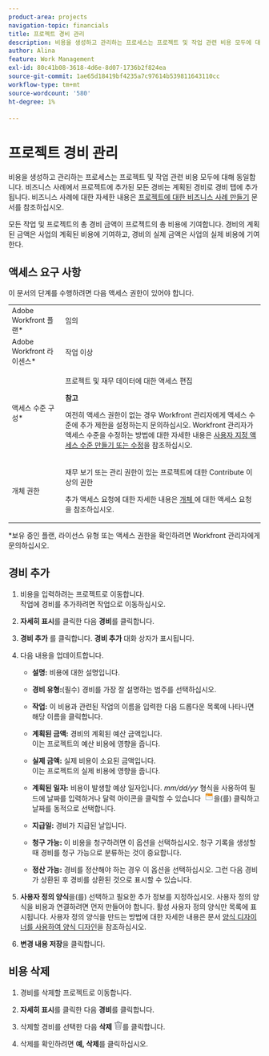 ```yaml
---
product-area: projects
navigation-topic: financials
title: 프로젝트 경비 관리
description: 비용을 생성하고 관리하는 프로세스는 프로젝트 및 작업 관련 비용 모두에 대해 동일합니다. 비즈니스 사례에서 프로젝트에 추가된 모든 경비는 계획된 경비로 경비 탭에 추가됩니다. 비즈니스 사례에 대한 자세한 내용은 프로젝트에 대한 비즈니스 사례 만들기 문서를 참조하십시오.
author: Alina
feature: Work Management
exl-id: 80c41b08-3618-4d6e-8d07-1736b2f824ea
source-git-commit: 1ae65d18419bf4235a7c97614b539811643110cc
workflow-type: tm+mt
source-wordcount: '580'
ht-degree: 1%

---
```


# 프로젝트 경비 관리

비용을 생성하고 관리하는 프로세스는 프로젝트 및 작업 관련 비용 모두에 대해 동일합니다. 비즈니스 사례에서 프로젝트에 추가된 모든 경비는 계획된 경비로 경비 탭에 추가됩니다. 비즈니스 사례에 대한 자세한 내용은 [프로젝트에 대한 비즈니스 사례 만들기](../../../manage-work/projects/define-a-business-case/create-business-case.md) 문서를 참조하십시오.

모든 작업 및 프로젝트의 총 경비 금액이 프로젝트의 총 비용에 기여합니다. 경비의 계획된 금액은 사업의 계획된 비용에 기여하고, 경비의 실제 금액은 사업의 실제 비용에 기여한다.

## 액세스 요구 사항

이 문서의 단계를 수행하려면 다음 액세스 권한이 있어야 합니다.

<table style="table-layout:auto"> 
 <col> 
 <col> 
 <tbody> 
  <tr> 
   <td role="rowheader">Adobe Workfront 플랜*</td> 
   <td> <p>임의</p> </td> 
  </tr> 
  <tr> 
   <td role="rowheader">Adobe Workfront 라이센스*</td> 
   <td> <p>작업 이상 </p> </td> 
  </tr> 
  <tr> 
   <td role="rowheader">액세스 수준 구성*</td> 
   <td> <p>프로젝트 및 재무 데이터에 대한 액세스 편집</p> <p><b>참고</b> </p>
   <p> 여전히 액세스 권한이 없는 경우 Workfront 관리자에게 액세스 수준에 추가 제한을 설정하는지 문의하십시오. Workfront 관리자가 액세스 수준을 수정하는 방법에 대한 자세한 내용은 <a href="../../../administration-and-setup/add-users/configure-and-grant-access/create-modify-access-levels.md" class="MCXref xref">사용자 지정 액세스 수준 만들기 또는 수정</a>을 참조하십시오.</p> </td> 
  </tr> 
  <tr> 
   <td role="rowheader">개체 권한</td> 
   <td> <p>재무 보기 또는 관리 권한이 있는 프로젝트에 대한 Contribute 이상의 권한</p> <p>추가 액세스 요청에 대한 자세한 내용은 <a href="../../../workfront-basics/grant-and-request-access-to-objects/request-access.md" class="MCXref xref">개체 </a>에 대한 액세스 요청 을 참조하십시오.</p> </td> 
  </tr> 
 </tbody> 
</table>

&#42;보유 중인 플랜, 라이선스 유형 또는 액세스 권한을 확인하려면 Workfront 관리자에게 문의하십시오.

## 경비 추가

1. 비용을 입력하려는 프로젝트로 이동합니다.\
   작업에 경비를 추가하려면 작업으로 이동하십시오. 
1. **자세히 표시**&#x200B;를 클릭한 다음 **경비**&#x200B;를 클릭합니다.
1. **경비 추가** 를 클릭합니다.
**경비 추가** 대화 상자가 표시됩니다.
1. 다음 내용을 업데이트합니다.

   * **설명:** 비용에 대한 설명입니다.

   * **경비 유형:**(필수) 경비를 가장 잘 설명하는 범주를 선택하십시오.
   * **작업:** 이 비용과 관련된 작업의 이름을 입력한 다음 드롭다운 목록에 나타나면 해당 이름을 클릭합니다.
   * **계획된 금액:** 경비의 계획된 예산 금액입니다.\
     이는 프로젝트의 예산 비용에 영향을 줍니다.

   * **실제 금액:** 실제 비용이 소요된 금액입니다.\
     이는 프로젝트의 실제 비용에 영향을 줍니다.

   * **계획된 일자:** 비용이 발생할 예상 일자입니다. *mm/dd/yy* 형식을 사용하여 필드에 날짜를 입력하거나 달력 아이콘을 클릭할 수 있습니다  ![](assets/calendar-icon.png)을(를) 클릭하고 날짜를 동적으로 선택합니다.

   * **지급일:** 경비가 지급된 날입니다.
   * **청구 가능:** 이 비용을 청구하려면 이 옵션을 선택하십시오. 청구 기록을 생성할 때 경비를 청구 가능으로 분류하는 것이 중요합니다.
   * **정산 가능:** 경비를 정산해야 하는 경우 이 옵션을 선택하십시오. 그런 다음 경비가 상환된 후 경비를 상환된 것으로 표시할 수 있습니다.

1. **사용자 정의 양식**&#x200B;을(를) 선택하고 필요한 추가 정보를 지정하십시오. 사용자 정의 양식을 비용과 연결하려면 먼저 만들어야 합니다. 활성 사용자 정의 양식만 목록에 표시됩니다. 사용자 정의 양식을 만드는 방법에 대한 자세한 내용은 문서 [양식 디자이너를 사용하여 양식 디자인](/help/quicksilver/administration-and-setup/customize-workfront/create-manage-custom-forms/form-designer/design-a-form/design-a-form.md)을 참조하십시오.

1. **변경 내용 저장**&#x200B;을 클릭합니다.

## 비용 삭제

1. 경비를 삭제할 프로젝트로 이동합니다.
1. **자세히 표시**&#x200B;를 클릭한 다음 **경비**&#x200B;를 클릭합니다.
1. 삭제할 경비를 선택한 다음 **삭제** ![삭제](assets/delete.png)를 클릭합니다.

1. 삭제를 확인하려면 **예, 삭제**&#x200B;를 클릭하십시오.
